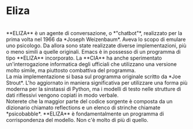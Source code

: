 # Eliza
<br>
**ELIZA** è un agente di conversazione, o *"chatbot"*, realizzato per la prima volta nel 1966 da *Joseph Weizenbaum*.
Aveva lo scopo di emulare uno psicologo. Da allora sono state realizzate diverse implementazioni, più o meno simili
a quelle originali. Emacs è in possesso di un programma di tipo **ELIZA** incorporato.
La **CIA** ha anche sperimentato un'interrogazione informatica degli ufficiali che utilizzano una versione molto simile,
ma piuttosto combattiva del programma.
<br>
La mia implementazione si basa sul programma originale scritto da *Joe Strout*.
L'ho aggiornato in maniera significativa per utilizzare una forma più moderna per la sinstassi di Python,
ma i modelli di testo nelle strutture di dati riflessivi vengono copiati in modo verbale.
<br>
Noterete che la maggior parte del codice sorgente è composta da un dizionario chiamato reflections e un elenco di strinche
chiamate *psicobabble*. **ELIZA** è fondamentalmente un programma di corrispondenza del modello. Non c'è molto di più di quello.
